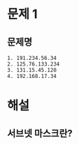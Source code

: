 # 문제 1
## 문제명
	1. 191.234.56.34
	2. 125.76.133.234
	3. 131.15.45.120
	4. 192.168.17.34


# 해설
## 서브넷 마스크란?
<!--stackedit_data:
eyJoaXN0b3J5IjpbMTgzMDkwODk4OF19
-->